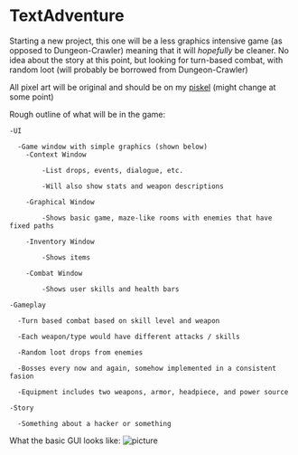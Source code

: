 # TextAdventure

Starting a new project, this one will be a less graphics intensive game (as opposed to Dungeon-Crawler) meaning that it will *hopefully* be cleaner. No idea about the story at this point, but looking for turn-based combat, with random loot (will probably be borrowed from Dungeon-Crawler)

All pixel art will be original and should be on my [piskel](https://www.piskelapp.com/user/4977014434955264) (might change at some point)

Rough outline of what will be in the game:

    -UI
  
      -Game window with simple graphics (shown below)
        -Context Window
        
            -List drops, events, dialogue, etc.
            
            -Will also show stats and weapon descriptions
        
        -Graphical Window
        
            -Shows basic game, maze-like rooms with enemies that have fixed paths
        
        -Inventory Window
        
            -Shows items
        
        -Combat Window
        
            -Shows user skills and health bars    
    
    -Gameplay
  
      -Turn based combat based on skill level and weapon
    
      -Each weapon/type would have different attacks / skills
    
      -Random loot drops from enemies
    
      -Bosses every now and again, somehow implemented in a consistent fasion
      
      -Equipment includes two weapons, armor, headpiece, and power source
    
    -Story
  
      -Something about a hacker or something
    
What the basic GUI looks like:
![picture](https://raw.githubusercontent.com/Jfeatherstone/TextAdventure/foundation/Examples/updated_terminals.png)
